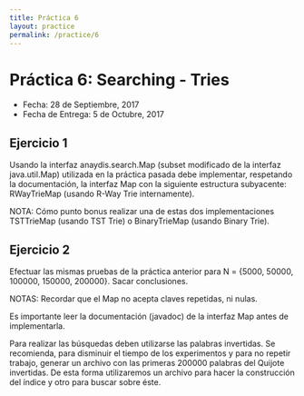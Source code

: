 ```yaml
---
title: Práctica 6
layout: practice
permalink: /practice/6
---
```


# Práctica 6: Searching - Tries

* Fecha: 28 de Septiembre, 2017
* Fecha de Entrega: 5 de Octubre, 2017

## Ejercicio 1

Usando la interfaz anaydis.search.Map (subset modificado de la interfaz java.util.Map) utilizada en la práctica pasada debe implementar, respetando la documentación, la interfaz Map con la siguiente estructura subyacente:
RWayTrieMap (usando R-Way Trie internamente).

NOTA: Cómo punto bonus realizar una de estas dos implementaciones TSTTrieMap (usando TST Trie) o BinaryTrieMap (usando Binary Trie).

## Ejercicio 2

Efectuar las mismas pruebas de la práctica anterior para N = {5000, 50000, 100000, 150000, 200000}. Sacar conclusiones.

NOTAS:
Recordar que el Map no acepta claves repetidas, ni nulas.

Es importante leer la documentación (javadoc) de la interfaz Map antes de implementarla.

Para realizar las búsquedas deben utilizarse las palabras invertidas. Se recomienda, para disminuir el tiempo de los experimentos y para no repetir trabajo, generar un archivo con las primeras 200000 palabras del Quijote invertidas. De esta forma utilizaremos un archivo para hacer la construcción del índice y otro para buscar sobre éste.
